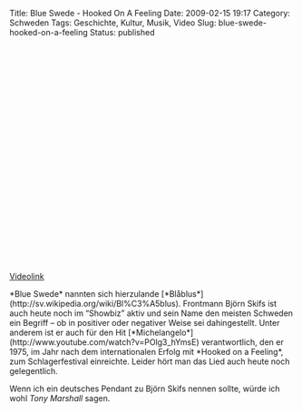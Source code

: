 Title: Blue Swede - Hooked On A Feeling
Date: 2009-02-15 19:17
Category: Schweden
Tags: Geschichte, Kultur, Musik, Video
Slug: blue-swede-hooked-on-a-feeling
Status: published

<p>
<object width="480" height="385">
<param name="movie" value="http://www.youtube.com/v/zvKvk6tkjUk&amp;hl=en&amp;fs=1"></param><param name="allowFullScreen" value="true"></param><param name="allowscriptaccess" value="always"></param>

<embed src="http://www.youtube.com/v/zvKvk6tkjUk&amp;hl=en&amp;fs=1" type="application/x-shockwave-flash" allowscriptaccess="always" allowfullscreen="true" width="480" height="385">
</embed>
</object>
  
[Videolink](http://www.youtube.com/watch?v=zvKvk6tkjUk)

</p>
*Blue Swede* nannten sich hierzulande
[*Blåblus*](http://sv.wikipedia.org/wiki/Bl%C3%A5blus). Frontmann Björn
Skifs ist auch heute noch im “Showbiz” aktiv und sein Name den meisten
Schweden ein Begriff – ob in positiver oder negativer Weise sei
dahingestellt. Unter anderem ist er auch für den Hit
[*Michelangelo*](http://www.youtube.com/watch?v=POlg3_hYmsE)
verantwortlich, den er 1975, im Jahr nach dem internationalen Erfolg mit
*Hooked on a Feeling*, zum Schlagerfestival einreichte. Leider hört man
das Lied auch heute noch gelegentlich.

Wenn ich ein deutsches Pendant zu Björn Skifs nennen sollte, würde ich
wohl *Tony Marshall* sagen.

